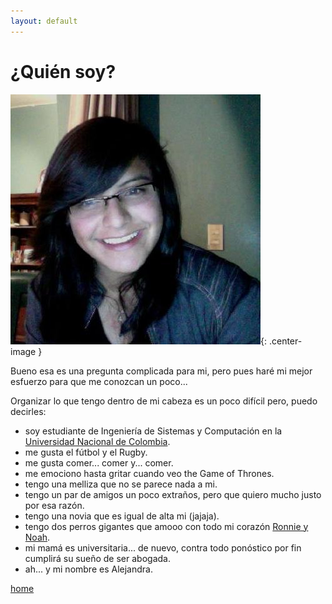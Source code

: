 ```yaml
---
layout: default
---
```


# ¿Quién soy?

![](./src/profil_git.jpg ){: .center-image }

Bueno esa es una pregunta complicada para mi, pero pues haré mi mejor esfuerzo para que me conozcan un poco...

Organizar lo que tengo dentro de mi cabeza es un poco difícil pero, puedo decirles:

- soy estudiante de Ingeniería de Sistemas y Computación en la [Universidad Nacional de Colombia](http://unal.edu.co/).
- me gusta el fútbol y el Rugby.
- me gusta comer... comer y... comer.
- me emociono hasta gritar cuando veo the Game of Thrones.                     
- tengo una melliza que no se parece nada a mi.
- tengo un par de amigos un poco extraños, pero que quiero mucho justo por esa razón.
- tengo una novia que es igual de alta mi (jajaja).
- tengo dos perros gigantes que amooo con todo mi corazón [Ronnie y Noah](https://www.instagram.com/p/BSwHt-rFaOW/?taken-by=anni_piragauta).
- mi mamá es universitaria... de nuevo, contra todo ponóstico por fin cumplirá su sueño de ser abogada.
- ah... y mi nombre es Alejandra.

[home](./)
